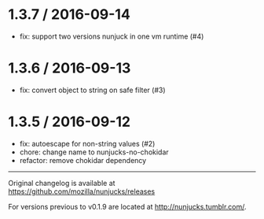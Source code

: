 
1.3.7 / 2016-09-14
==================

  * fix: support two versions nunjuck in one vm runtime (#4)

1.3.6 / 2016-09-13
==================

  * fix: convert object to string on safe filter (#3)

1.3.5 / 2016-09-12
==================

  * fix: autoescape for non-string values (#2)
  * chore: change name to nunjucks-no-chokidar
  * refactor: remove chokidar dependency

---

Original changelog is available at https://github.com/mozilla/nunjucks/releases

For versions previous to v0.1.9 are located at http://nunjucks.tumblr.com/.
